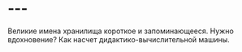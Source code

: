 # ---
Великие имена хранилища короткое и запоминающееся. Нужно вдохновение? Как насчет дидактико-вычислительной машины.
